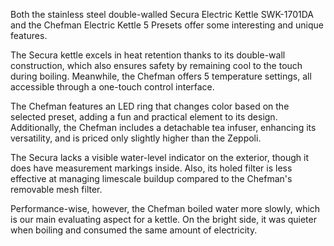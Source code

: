 Both the stainless steel double-walled Secura Electric Kettle SWK-1701DA and the Chefman Electric Kettle 5 Presets offer some interesting and unique features.

The Secura kettle excels in heat retention thanks to its double-wall construction, which also ensures safety by remaining cool to the touch during boiling. Meanwhile, the Chefman offers 5 temperature settings, all accessible through a one-touch control interface.

The Chefman features an LED ring that changes color based on the selected preset, adding a fun and practical element to its design. Additionally, the Chefman includes a detachable tea infuser, enhancing its versatility, and is priced only slightly higher than the Zeppoli.

The Secura lacks a visible water-level indicator on the exterior, though it does have measurement markings inside. Also, its holed filter is less effective at managing limescale buildup compared to the Chefman's removable mesh filter.

Performance-wise, however, the Chefman boiled water more slowly, which is our main evaluating aspect for a kettle. On the bright side, it was quieter when boiling and consumed the same amount of electricity.